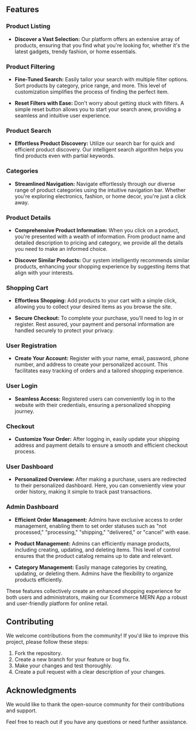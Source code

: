 ## Features

### Product Listing

- **Discover a Vast Selection:** Our platform offers an extensive array of products, ensuring that you find what you're looking for, whether it's the latest gadgets, trendy fashion, or home essentials.

### Product Filtering

- **Fine-Tuned Search:** Easily tailor your search with multiple filter options. Sort products by category, price range, and more. This level of customization simplifies the process of finding the perfect item.

- **Reset Filters with Ease:** Don't worry about getting stuck with filters. A simple reset button allows you to start your search anew, providing a seamless and intuitive user experience.

### Product Search

- **Effortless Product Discovery:** Utilize our search bar for quick and efficient product discovery. Our intelligent search algorithm helps you find products even with partial keywords.

### Categories

- **Streamlined Navigation:** Navigate effortlessly through our diverse range of product categories using the intuitive navigation bar. Whether you're exploring electronics, fashion, or home decor, you're just a click away.

### Product Details

- **Comprehensive Product Information:** When you click on a product, you're presented with a wealth of information. From product name and detailed description to pricing and category, we provide all the details you need to make an informed choice.

- **Discover Similar Products:** Our system intelligently recommends similar products, enhancing your shopping experience by suggesting items that align with your interests.

### Shopping Cart

- **Effortless Shopping:** Add products to your cart with a simple click, allowing you to collect your desired items as you browse the site.

- **Secure Checkout:** To complete your purchase, you'll need to log in or register. Rest assured, your payment and personal information are handled securely to protect your privacy.

### User Registration

- **Create Your Account:** Register with your name, email, password, phone number, and address to create your personalized account. This facilitates easy tracking of orders and a tailored shopping experience.

### User Login

- **Seamless Access:** Registered users can conveniently log in to the website with their credentials, ensuring a personalized shopping journey.

### Checkout

- **Customize Your Order:** After logging in, easily update your shipping address and payment details to ensure a smooth and efficient checkout process.

### User Dashboard

- **Personalized Overview:** After making a purchase, users are redirected to their personalized dashboard. Here, you can conveniently view your order history, making it simple to track past transactions.

### Admin Dashboard

- **Efficient Order Management:** Admins have exclusive access to order management, enabling them to set order statuses such as "not processed," "processing," "shipping," "delivered," or "cancel" with ease.

- **Product Management:** Admins can efficiently manage products, including creating, updating, and deleting items. This level of control ensures that the product catalog remains up to date and relevant.

- **Category Management:** Easily manage categories by creating, updating, or deleting them. Admins have the flexibility to organize products efficiently.

These features collectively create an enhanced shopping experience for both users and administrators, making our Ecommerce MERN App a robust and user-friendly platform for online retail.

## Contributing

We welcome contributions from the community! If you'd like to improve this project, please follow these steps:

1. Fork the repository.
2. Create a new branch for your feature or bug fix.
3. Make your changes and test thoroughly.
4. Create a pull request with a clear description of your changes.

## Acknowledgments

We would like to thank the open-source community for their contributions and support.

Feel free to reach out if you have any questions or need further assistance.
